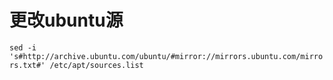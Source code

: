 更改ubuntu源
==

`sed -i 's#http://archive.ubuntu.com/ubuntu/#mirror://mirrors.ubuntu.com/mirrors.txt#' /etc/apt/sources.list`